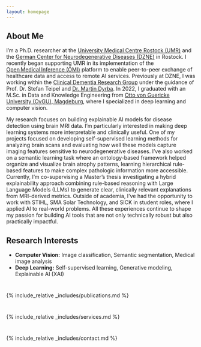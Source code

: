 ```yaml
---
layout: homepage
---
```


## About Me

I’m a Ph.D. researcher at the [University Medical Centre Rostock (UMR)](https://www.med.uni-rostock.de/en/) and the [German Center for Neurodegenerative Diseases (DZNE)](https://www.dzne.de/en/) in Rostock. I recently began supporting UMR in its implementation of the [Open Medical Inference (OMI)](https://omi.ikim.nrw/) platform to enable peer-to-peer exchange of healthcare data and access to remote AI services. Previously at DZNE, I was working within the [Clinical Dementia Research Group](https://www.dzne.de/en/research/research-areas/clinical-research/research-groups/teipel/research-areasfocus/) under the guidance of Prof. Dr. Stefan Teipel and [Dr. Martin Dyrba](https://explaination.net/). In 2022, I graduated with an M.Sc. in Data and Knowledge Engineering from [Otto von Guericke University (OvGU), Magdeburg](https://www.ovgu.de/unimagdeburg/en/), where I specialized in deep learning and computer vision.

My research focuses on building explainable AI models for disease detection using brain MRI data. I’m particularly interested in making deep learning systems more interpretable and clinically useful. One of my projects focused on developing self-supervised learning methods for analyzing brain scans and evaluating how well these models capture imaging features sensitive to neurodegenerative diseases. I’ve also worked on a semantic learning task where an ontology-based framework helped organize and visualize brain atrophy patterns, learning hierarchical rule-based features to make complex pathologic information more accessible. Currently, I’m co-supervising a Master’s thesis investigating a hybrid explainability approach combining rule-based reasoning with Large Language Models (LLMs) to generate clear, clinically relevant explanations from MRI-derived metrics. Outside of academia, I’ve had the opportunity to work with STIHL, SMA Solar Technology, and SICK in student roles, where I applied AI to real-world problems. All these experiences continue to shape my passion for building AI tools that are not only technically robust but also practically impactful.

## Research Interests

- **Computer Vision:** Image classification, Semantic segmentation, Medical image analysis
- **Deep Learning:** Self-supervised learning, Generative modeling, Explainable AI (XAI)


<div style="margin-top: 40px;"></div>
{% include_relative _includes/publications.md %}
<div style="margin-top: 40px;"></div>
{% include_relative _includes/services.md %}
<div style="margin-top: 40px;"></div>
{% include_relative _includes/contact.md %}

